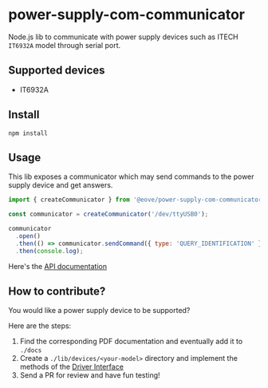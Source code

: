 # power-supply-com-communicator

Node.js lib to communicate with power supply devices such as ITECH `IT6932A` model through serial port.

## Supported devices

- IT6932A

## Install

`npm install`

## Usage

This lib exposes a communicator which may send commands to the power supply device and get answers.

```js
import { createCommunicator } from '@eove/power-supply-com-communicator';

const communicator = createCommunicator('/dev/ttyUSB0');

communicator
  .open()
  .then(() => communicator.sendCommand({ type: 'QUERY_IDENTIFICATION' }))
  .then(console.log);
```

Here's the [API documentation](./docs/API.md)

## How to contribute?

You would like a power supply device to be supported?

Here are the steps:

1. Find the corresponding PDF documentation and eventually add it to `./docs`
2. Create a `./lib/devices/<your-model>` directory and implement the methods of the [Driver Interface](https://github.com/eove/power-supply-com/blob/master/packages/power-supply-com-communicator/lib/domain/types.ts)
3. Send a PR for review and have fun testing!
